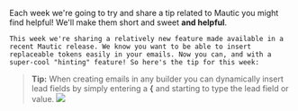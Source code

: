 Each week we're going to try and share a tip related to Mautic you might find helpful! We'll make them short and sweet **and helpful**.  

    This week we're sharing a relatively new feature made available in a recent Mautic release. We know you want to be able to insert replaceable tokens easily in your emails. Now you can, and with a super-cool "hinting" feature! So here's the tip for this week:   

 
> **Tip:** When creating emails in any builder you can dynamically insert lead fields by simply entering a **{** and starting to type the lead field or value.
  ![](https://www.mautic.org/wp-content/uploads/2015/06/tip_of_the_week_email_tokens.png)